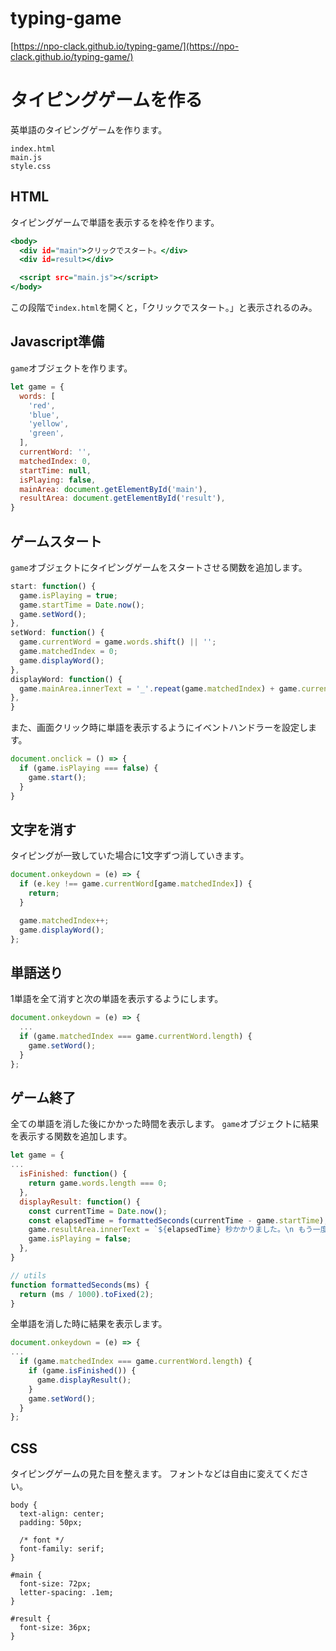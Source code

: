 # typing-game
[https://npo-clack.github.io/typing-game/](https://npo-clack.github.io/typing-game/)

# タイピングゲームを作る
英単語のタイピングゲームを作ります。
```
index.html
main.js
style.css
```

## HTML
タイピングゲームで単語を表示するを枠を作ります。
```html:index.html
<body>
  <div id="main">クリックでスタート。</div>
  <div id=result></div>

  <script src="main.js"></script>
</body>
```
この段階で`index.html`を開くと，「クリックでスタート。」と表示されるのみ。

## Javascript準備
`game`オブジェクトを作ります。
```js
let game = {
  words: [
    'red',
    'blue',
    'yellow',
    'green',
  ],
  currentWord: '',
  matchedIndex: 0,
  startTime: null,
  isPlaying: false,
  mainArea: document.getElementById('main'),
  resultArea: document.getElementById('result'),
}
```

## ゲームスタート
`game`オブジェクトにタイピングゲームをスタートさせる関数を追加します。
```js:main.js
start: function() {
  game.isPlaying = true;
  game.startTime = Date.now();
  game.setWord();
},
setWord: function() {
  game.currentWord = game.words.shift() || '';
  game.matchedIndex = 0;
  game.displayWord();
},
displayWord: function() {
  game.mainArea.innerText = '_'.repeat(game.matchedIndex) + game.currentWord.substring(game.matchedIndex);
},
}
```
また、画面クリック時に単語を表示するようにイベントハンドラーを設定します。
```js:main.js
document.onclick = () => {
  if (game.isPlaying === false) {
    game.start();
  }
}
```

## 文字を消す
タイピングが一致していた場合に1文字ずつ消していきます。
```js:main.js
document.onkeydown = (e) => {
  if (e.key !== game.currentWord[game.matchedIndex]) {
    return;
  }

  game.matchedIndex++;
  game.displayWord();
};
```

## 単語送り
1単語を全て消すと次の単語を表示するようにします。
```js:main.js
document.onkeydown = (e) => {
  ...
  if (game.matchedIndex === game.currentWord.length) {
    game.setWord();
  }
};
```

## ゲーム終了
全ての単語を消した後にかかった時間を表示します。
`game`オブジェクトに結果を表示する関数を追加します。
```js:main.js
let game = {
...
  isFinished: function() {
    return game.words.length === 0;
  },
  displayResult: function() {
    const currentTime = Date.now();
    const elapsedTime = formattedSeconds(currentTime - game.startTime);
    game.resultArea.innerText = `${elapsedTime} 秒かかりました。\n もう一度プレイする場合にはブラウザをリロードしてください。`;
    game.isPlaying = false;
  },
}

// utils
function formattedSeconds(ms) {
  return (ms / 1000).toFixed(2);
}
```
全単語を消した時に結果を表示します。
```js:main.js
document.onkeydown = (e) => {
...
  if (game.matchedIndex === game.currentWord.length) {
    if (game.isFinished()) {
      game.displayResult();
    }
    game.setWord();
  }
};
```

## CSS
タイピングゲームの見た目を整えます。
フォントなどは自由に変えてください。
```
body {
  text-align: center;
  padding: 50px;

  /* font */
  font-family: serif;
}

#main {
  font-size: 72px;
  letter-spacing: .1em;
}

#result {
  font-size: 36px;
}
```
